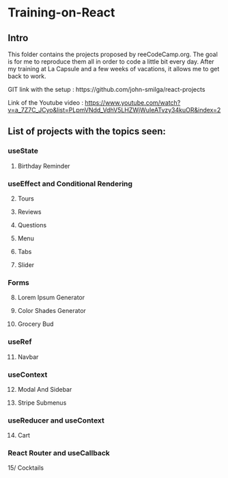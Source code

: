 # Training-on-React

<h2>Intro</h2>
<p>This folder contains the projects proposed by reeCodeCamp.org. The goal is for me to reproduce them all in order to code a little bit every day. After my training at La Capsule and a few weeks of vacations, it allows me to get back to work.</p>

<p>
GIT link with the setup : https://github.com/john-smilga/react-projects

Link of the Youtube video : 
https://www.youtube.com/watch?v=a_7Z7C_JCyo&list=PLpmVNdd_VdhV5LHZWjWuIeATvzy34kuOR&index=2
</p>

<h2>List of projects with the topics seen:</h2>

<h3>useState</h3>
  
  1. Birthday Reminder

<h3>useEffect and Conditional Rendering</h3>
  
  2. Tours
  
  3. Reviews
  
  4. Questions
  
  5. Menu
  
  6. Tabs
  
  7. Slider

<h3>Forms</h3>
  
  8. Lorem Ipsum Generator
  
  9. Color Shades Generator
  
  10. Grocery Bud

<h3>useRef</h3>
  
  11. Navbar

<h3>useContext</h3>
  
  12. Modal And Sidebar
  
  13. Stripe Submenus

<h3>useReducer and useContext</h3>
  
  14. Cart  

<h3>React Router and useCallback</h3>
  
  15/ Cocktails

